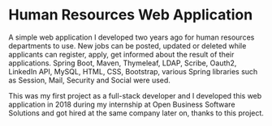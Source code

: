 # Human Resources Web Application
 A simple web application I developed two years ago for human resources departments to use. New jobs can be posted, updated or deleted while applicants can register, apply, get informed about the result of their applications. Spring Boot, Maven, Thymeleaf, LDAP, Scribe, Oauth2, LinkedIn API, MySQL, HTML, CSS, Bootstrap, various Spring libraries such as Session, Mail, Security and Social were used.

This was my first project as a full-stack developer and I developed this web application in 2018 during my internship at Open Business Software Solutions and got hired at the same company later on, thanks to this project. 
